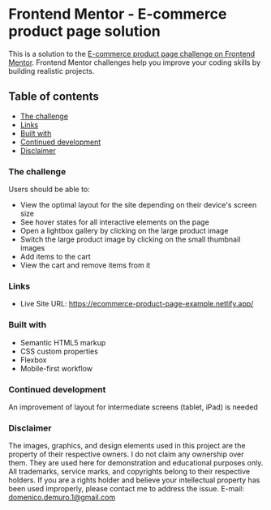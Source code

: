 # Frontend Mentor - E-commerce product page solution

This is a solution to the [E-commerce product page challenge on Frontend Mentor](https://www.frontendmentor.io/challenges/ecommerce-product-page-UPsZ9MJp6). Frontend Mentor challenges help you improve your coding skills by building realistic projects.

## Table of contents

- [The challenge](#the-challenge)
- [Links](#links)
- [Built with](#built-with)
- [Continued development](#continued-development)
- [Disclaimer](#disclaimer)


### The challenge

Users should be able to:

- View the optimal layout for the site depending on their device's screen size
- See hover states for all interactive elements on the page
- Open a lightbox gallery by clicking on the large product image
- Switch the large product image by clicking on the small thumbnail images
- Add items to the cart
- View the cart and remove items from it


### Links

- Live Site URL: https://ecommerce-product-page-example.netlify.app/


### Built with

- Semantic HTML5 markup
- CSS custom properties
- Flexbox
- Mobile-first workflow


### Continued development

An improvement of layout for intermediate screens (tablet, iPad) is needed


### Disclaimer
The images, graphics, and design elements used in this project are the property of their respective owners. I do not claim any ownership over them. They are used here for demonstration and educational purposes only. All trademarks, service marks, and copyrights belong to their respective holders. If you are a rights holder and believe your intellectual property has been used improperly, please contact me to address the issue. 
E-mail: domenico.demuro.1@gmail.com
